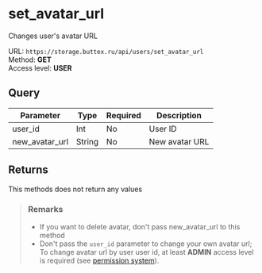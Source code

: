 # set_avatar_url
Changes user's avatar URL

URL: `https://storage.buttex.ru/api/users/set_avatar_url`\
Method: **GET**\
Access level: **USER**

## Query
| Parameter      | Type    | Required | Description    |
|----------------|---------|----------|----------------|
| user_id        | Int     | No       | User ID        |
| new_avatar_url | String  | No       | New avatar URL |

## Returns
This methods does not return any values

> ### Remarks
> - If you want to delete avatar, don't pass new_avatar_url to this method
> - Don't pass the `user_id` parameter to change your own avatar url; 
> To change avatar url by user user id, at least **ADMIN** access level is required (see [permission system](../../users/permission-system.md)).